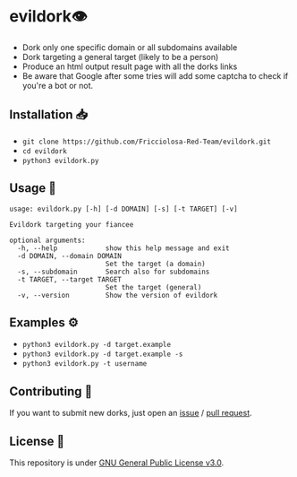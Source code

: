 # evildork👁️

- Dork only one specific domain or all subdomains available
- Dork targeting a general target (likely to be a person)
- Produce an html output result page with all the dorks links 
- Be aware that Google after some tries will add some captcha to check if you're a bot or not.


## Installation 📥

- `git clone https://github.com/Fricciolosa-Red-Team/evildork.git`
- `cd evildork`
- `python3 evildork.py`

## Usage 🚀

```
usage: evildork.py [-h] [-d DOMAIN] [-s] [-t TARGET] [-v]

Evildork targeting your fiancee

optional arguments:
  -h, --help            show this help message and exit
  -d DOMAIN, --domain DOMAIN
                        Set the target (a domain)
  -s, --subdomain       Search also for subdomains
  -t TARGET, --target TARGET
                        Set the target (general)
  -v, --version         Show the version of evildork
```

## Examples ⚙️

- `python3 evildork.py -d target.example`
- `python3 evildork.py -d target.example -s`
- `python3 evildork.py -t username`

## Contributing 🤝

If you want to submit new dorks, just open an [issue](https://github.com/Fricciolosa-Red-Team/evildork/issues) / [pull request](https://github.com/Fricciolosa-Red-Team/evildork/pulls).

## License 📜

This repository is under [GNU General Public License v3.0](https://github.com/Fricciolosa-Red-Team/evildork/blob/master/LICENSE).

